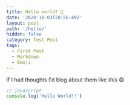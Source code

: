 ```yaml
---
title: Hello world! 📝
date: '2020-10-03T20:56:49Z'
layout: post
path: '/hello/'
hidden: false
category: Test Post
tags:
  - First Post
  - Markdown
  - Emoji
---
```


If I had thoughts I'd blog about them like *this* 😄

```js
// javascript
console.log('Hello World!!')

```
